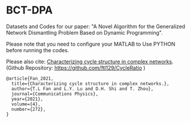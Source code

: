 # BCT-DPA
Datasets and Codes for our paper: "A Novel Algorithm for the Generalized Network Dismantling Problem Based on Dynamic Programming".

Please note that you need to configure your MATLAB to Use PYTHON before running the codes.


<!-- If our work could help your research, please cite: -->




Please also cite: [Characterizing cycle structure in complex networks](https://doi.org/10.1038/s42005-021-00781-3). (Github Repository: https://github.com/ftl129/CycleRatio )
```
@article{Fan_2021,
  title={Characterizing cycle structure in complex networks.},
  author={T.L Fan and L.Y. Lu and D.H. Shi and T. Zhou},
  journal={Communications Physics},
  year={2021},
  volume={4},
  number={272},
}
```
